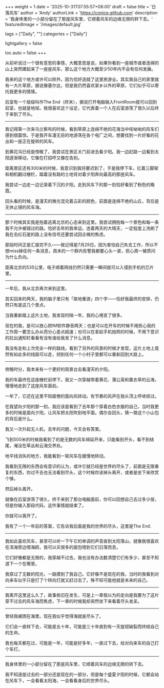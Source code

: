 +++
weight = 1
date = '2025-10-31T07:55:57+08:00'
draft = false
title = '日落风车'
author = 'Andy'
authorLink = 'https://conice.github.com'
description = '我身体里的一小部分留在了那座风车里，它顺着风车的边缘无限的转下去。'
featuredImage = '/images/default.jpg'

tags = ["Daily", ""]
categories = ["Daily"]

lightgallery = false

toc.auto = false
+++

从前听说过一个很有意思的事情，大概意思是说，如果你看到一座城市或者连绵的山上突然建起来了一座座风车，那么这个地方大概至少50年内不会有任何发展。

我来的这个地方或许可以除外，因为恰好造就了这里旅游业。其实我自己的家里就有一大片草原，据说像塞尔达，但是我仍然喜欢家乡以外的草原，它们似乎可以寄托我更多的情愫。

后室有一个层级叫作The End（终末），据说打开电脑输入FrontRoom就可以回到前室，也就是地球。我很喜欢这个设定，它代表着一个人在后室游荡了很久以后终于来到了尽头。

---

我记得第一次来乌兰察布的时候，看到草原上连绵不绝的花海当中吱呦呦的风车们感到很震惊。于是我开车漫无目的地游荡在各个电厂之间，想要找到一片好看的花丛和一座正在旋转的风车。

到黄花沟已经是傍晚了，我尝试在景区关门前进去看夕阳。我一边赶路一边看到太阳逐渐移动，它像在打招呼又像在告别。

距离景区还有300米的时候，我意识到我将要迟到了，于是我停下车，扛着三脚架和相机翻过栅栏，踏着没有路的土地背对着夕阳奔向最高的那座风车。

我尝试一边走一边记录着下沉的夕阳。走到风车下的那一刻恰好看到了粉色的晚霞。

回头看的时候，是漫天的微光混兑着云彩的颜色，前面是连绵不绝的山丘，背后是无休止镜的风车海。

---

那个时候其实我是抱着逃离北京的心态来到这里。我尝试拥抱每一个景色和每一条我不允许被错过的路。恰好去年的我幸运，连着两天的大晴天，一定程度上洗刷了我在去红石崖的路上没有信号还要尝试回企微的焦虑。

那段时间正是汇报完不久——我记得是7月29日。因为害怕自己失去工作，所以不想miss掉任何一条消息，周末的一个群内告警我都要心头一紧，担心周一被质问为什么负向。

距离北京的535公里，电子顺着网线仍然只需要一瞬间就可以入侵到手机的芯片里。

---

一年后，我从北京再次来到这里。

其实回来的两天，我的脑子里只有「故地重游」四个字——恰好我最终的安排，仍然只有是这几个景点。

当我重新踏上这片土地，我发现时隔一年，我的心境变了很多。

现在的我，是可以放心把IM软件静音两天；也是可以在开车的时候不用担心我的工作周一要怎么办从而分心差点超速；也可以在拿起手机拍照的时候，不用下意识的拉出通知栏看看有没有谁给我发了什么消息。

我没有走和上次完全一样的路线，看到了另外的风景的时候才发现，这片土地上竟然有如此多的线路可以走，拐到任何一个小村子里都可以重新回到大路上。

---

傍晚时分，我本来有一个更好的观景台去看漫天的夕阳。

我的车最终在这座栅栏前停下。我又一次穿越带着黄花、蒲公英和薰衣草的云海，慢慢地走到了这座风车面前。

一年了，它还在这里不知疲倦的面向风转动。有节奏的风声在我头顶上呼哧掠过。

在我望向夕阳的那一刻，我应该是看到了去年那个穿着白色衣服的自己，当时我更多的时候是面向夕阳，让风车把太阳吹到地平面。偶尔会回头，猜一猜这个小山包的背后是什么。

我又一次升起无人机，去年的问题，今天会有答案。

飞到500米的时候我看到了的是无数的风车绵延开来，只能看到开头，看不到结尾，淹没在草丛和云海交界处。

地平线消失的地方，我能看到一架风车在缓慢地转动。

我看到无限的东西会有意识的认为，或许它就已经是世界的尽头了，前面是无限重复的东西，你过不去也无法看到尽头，这个时候你该掉头离开，或者是坐下来欣赏个够。

然后掉头离开。

就像在后室游荡了很久，终于来到了那台电脑面前，你可以回想自己去过多少层，但是你输入那段代码，这件事情就结束了。

你就可以离开了。

我有了一个一年前的答案，它告诉我后面是我的世界的尽头，这里是The End.

---

我如此喜欢风车，甚至可以听一下午它的单调的声音直到太阳落山，就像我很喜欢在洱海旁边喂海鸥，我可以买很多的面包喂到它们日落而息。

它们好像都是无限的，我穿越不过去，我也没有办法数清楚它们有多少，甚至不知道下一个在哪里。

我穿过了无数的阳光，一路摸到了我自己。它好像不是现在的我，当时的我看到对向来车似乎只是打了个转向灯就又赶过去了。殊不知可能他就是未来的自己。

---

我离开这里这么久了，故事依旧在发生，可是上一章我以为的走向是我要为了这片穿不过去的风车海而焦虑，下一章的时候我却突然坐下来看着尽头发呆。

---

曾经我被困在海里。现在我似乎觉得海就是尽头了。

它们会一直转下去，可能是五十年，可能是三十年直到有一天旋钮破裂而终结自己的生命。

我也每天都在过，可能是一年，可能是好多年，一直过下去，给对向来车的自己打个车灯。 

---

我身体里的一小部分留在了那座风车里，它顺着风车的边缘无限的转下去。

我不知道是过去的一部分还是现在的一部分，但是每个盛夏夕阳的时候，它都会站在风车下，一会看看太阳海，一会看看身后的世界尽头。 


